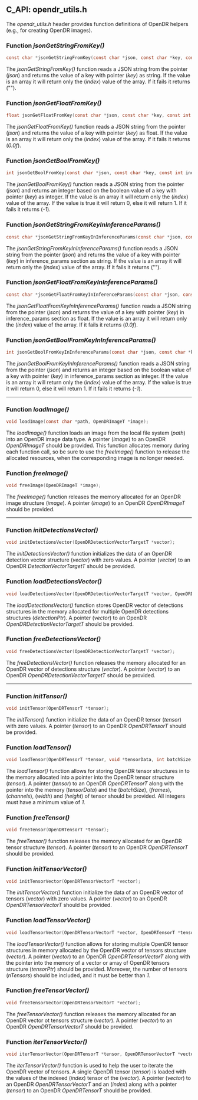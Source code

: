 ## C_API: opendr_utils.h


The *opendr_utils.h* header provides function definitions of OpenDR helpers (e.g., for creating OpenDR images).

### Function *jsonGetStringFromKey()*
```C
const char *jsonGetStringFromKey(const char *json, const char *key, const int index);
```
The *jsonGetStringFromKey()* function reads a JSON string from the pointer (*json*) and returns the value of a key with pointer (*key*) as string.
If the value is an array it will return only the (*index*) value of the array.
If it fails it returns ("").

### Function *jsonGetFloatFromKey()*
```C
float jsonGetFloatFromKey(const char *json, const char *key, const int index);
```
The *jsonGetFloatFromKey()* function reads a JSON string from the pointer (*json*) and returns the value of a key with pointer (*key*) as float.
If the value is an array it will return only the (*index*) value of the array.
If it fails it returns (*0.0f*).

### Function *jsonGetBoolFromKey()*
```C
int jsonGetBoolFromKey(const char *json, const char *key, const int index);
```
The *jsonGetBoolFromKey()* function reads a JSON string from the pointer (*json*) and returns an integer based on the boolean value of a key with pointer (*key*) as integer.
If the value is an array it will return only the (*index*) value of the array.
If the value is true it will return 0, else it will return 1.
If it fails it returns (*-1*).

### Function *jsonGetStringFromKeyInInferenceParams()*
```C
const char *jsonGetStringFromKeyInInferenceParams(const char *json, const char *key, const int index);
```
The *jsonGetStringFromKeyInInferenceParams()* function reads a JSON string from the pointer (*json*) and returns the value of a key with pointer (*key*) in inference_params section as string.
If the value is an array it will return only the (*index*) value of the array.
If it fails it returns ("").

### Function *jsonGetFloatFromKeyInInferenceParams()*
```C
const char *jsonGetFloatFromKeyInInferenceParams(const char *json, const char *key, const int index);
```
The *jsonGetFloatFromKeyInInferenceParams()* function reads a JSON string from the pointer (*json*) and returns the value of a key with pointer (*key*) in inference_params section as float.
If the value is an array it will return only the (*index*) value of the array.
If it fails it returns (*0.0f*).

### Function *jsonGetBoolFromKeyInInferenceParams()*
```C
int jsonGetBoolFromKeyInInferenceParams(const char *json, const char *key, const int index);
```
The *jsonGetBoolFromKeyInInferenceParams()* function reads a JSON string from the pointer (*json*) and returns an integer based on the boolean value of a key with pointer (*key*) in inference_params section as integer.
If the value is an array it will return only the (*index*) value of the array.
If the value is true it will return 0, else it will return 1.
If it fails it returns (*-1*).

---

### Function *loadImage()*
```C
void loadImage(const char *path, OpenDRImageT *image);
```
The *loadImage()* function loads an image from the local file system (*path*) into an OpenDR image data type.
A pointer (*image*) to an OpenDR *OpenDRImageT* should be provided.
This function allocates memory during each function call, so be sure to use the *freeImage()* function to release the allocated resources, when the corresponding image is no longer needed.

### Function *freeImage()*
```C
void freeImage(OpenDRImageT *image);
```
The *freeImage()* function releases the memory allocated for an OpenDR image structure (*image*).
A pointer (*image*) to an OpenDR *OpenDRImageT* should be provided.

---

### Function *initDetectionsVector()*
```C
void initDetectionsVector(OpenDRDetectionVectorTargetT *vector);
```
The *initDetectionsVector()* function initializes the data of an OpenDR detection vector structure (*vector*) with zero values.
A pointer (*vector*) to an OpenDR *DetectionVectorTargetT* should be provided.

### Function *loadDetectionsVector()*
```C
void loadDetectionsVector(OpenDRDetectionVectorTargetT *vector, OpenDRDetectionTargetT *detectionPtr, int vectorSize);
```
The *loadDetectionsVector()* function stores OpenDR vector of detections structures in the memory allocated for multiple OpenDR detections structures (*detectionPtr*).
A pointer (*vector*) to an OpenDR *OpenDRDetectionVectorTargetT* should be provided.

### Function *freeDetectionsVector()*
```C
void freeDetectionsVector(OpenDRDetectionVectorTargetT *vector);
```
The *freeDetectionsVector()* function releases the memory allocated for an OpenDR vector of detections structure (*vector*).
A pointer (*vector*) to an OpenDR *OpenDRDetectionVectorTargetT* should be provided.

---

### Function *initTensor()*
```C
void initTensor(OpenDRTensorT *tensor);
```
The *initTensor()* function initialize the data of an OpenDR tensor (*tensor*) with zero values.
A pointer (*tensor*) to an OpenDR *OpenDRTensorT* should be provided.

### Function *loadTensor()*
```C
void loadTensor(OpenDRTensorT *tensor, void *tensorData, int batchSize, int frames, int channels, int width, int height);
```
The *loadTensor()* function allows for storing OpenDR tensor structures in to the memory allocated into a pointer into the OpenDR tensor structure (*tensor*).
A pointer (*tensor*) to an OpenDR *OpenDRTensorT* along with the pointer into the memory (*tensorData*) and the (*batchSize*), (*frames*), (*channels*), (*width*) and (*height*) of tensor should be provided. 
All integers must have a minimum value of *1*.

### Function *freeTensor()*
```C
void freeTensor(OpenDRTensorT *tensor);
```
The *freeTensor()* function releases the memory allocated for an OpenDR tensor structure (*tensor*).
A pointer (*tensor*) to an OpenDR *OpenDRTensorT* should be provided.

### Function *initTensorVector()*
```C
void initTensorVector(OpenDRTensorVectorT *vector);
```
The *initTensorVector()* function initialize the data of an OpenDR vector of tensors (*vector*) with zero values.
A pointer (*vector*) to an OpenDR *OpenDRTensorVectorT* should be provided.

### Function *loadTensorVector()*
```C
void loadTensorVector(OpenDRTensorVectorT *vector, OpenDRTensorT *tensorPtr, int nTensors);
```
The *loadTensorVector()* function allows for storing multiple OpenDR tensor structures in memory allocated by the OpenDR vector of tensors structure (*vector*).
A pointer (*vector*) to an OpenDR *OpenDRTensorVectorT* along with the pointer into the memory of a vector or array of OpenDR tensors structure (*tensorPtr*) should be provided.
Moreover, the number of tensors (*nTensors*) should be included, and it must be better than *1*.

### Function *freeTensorVector()*
```C
void freeTensorVector(OpenDRTensorVectorT *vector);
```
The *freeTensorVector()* function releases the memory allocated for an OpenDR vector ot tensors structure (*vector*).
A pointer (*vector*) to an OpenDR *OpenDRTensorVectorT* should be provided.

### Function *iterTensorVector()*
```C
void iterTensorVector(OpenDRTensorT *tensor, OpenDRTensorVectorT *vector, int index);
```
The *iterTensorVector()* function is used to help the user to iterate the OpenDR vector of tensors.
A single OpenDR tensor (*tensor*) is loaded with the values of the indexed (*index*) tensor of the (*vector*).
A pointer (*vector*) to an OpenDR *OpenDRTensorVectorT* and an (*index*) along with a pointer (*tensor*) to an OpenDR *OpenDRTensorT* should be provided.